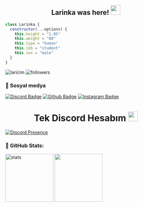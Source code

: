 <h2 align="center">Larinka was here! <img src="https://raw.githubusercontent.com/iampavangandhi/iampavangandhi/master/gifs/Hi.gif" width="30px"> </h2>

```js
class Larinka {
  constructor(...options) {
    this.height = "1.85"
    this.weight = "80"
    this.type = "human"
    this.job = "student"
    this.sex = "male"
  }
}
```

<img src="https://komarev.com/ghpvc/?username=laricim&label=Ziyaretçi%20Sayısı&color=552b75" alt="laricim" />
<img alt="followers" title="Github'dan Takip Et" src="https://img.shields.io/github/followers/laricim?color=236ad3&labelColor=1155ba&style=for-the-badge&logo=github&label=follower"/></a>
<h3>🌟 Sosyal medya</h3>

[![Discord Badge](https://img.shields.io/badge/Discord%20-7289DA.svg?&amp;style=for-the-badge&amp;logo=discord&amp;logoColor=white)](https://discord.com/users/908061037109063712)
[![Github Badge](https://img.shields.io/badge/Github%20-171515.svg?&amp;style=for-the-badge&amp;logo=github&amp;logoColor=white)](https://github.com/laricim)
[![Instagram Badge](https://img.shields.io/badge/INSTAGRAM%20-DC3175.svg?&style=for-the-badge&logo=instagram&logoColor=white)](https://instagram.com/thelarinka)

<h1 align="center"> Tek Discord Hesabım <img src="https://raw.githubusercontent.com/iampavangandhi/iampavangandhi/master/gifs/Hi.gif" width="30px"> </h1>

[![Discord Presence](https://lanyard-profile-readme.vercel.app/api/908061037109063712)](https://discord.com/users/908061037109063712)

<h3 align="left">🍒 GitHub Stats:</h3>
<p align="left">
   <img src="https://github-readme-stats.vercel.app/api?username=laricim&count_private=true&show_icons=true&theme=midnight-purple&hide_border=true" width="%150" height="150px" alt="stats" />
   <img src="https://github-readme-stats.vercel.app/api/top-langs/?username=laricim&layout=compact&show_icons=true&theme=midnight-purple&hide_border=true"width="%100" height="150px" />
